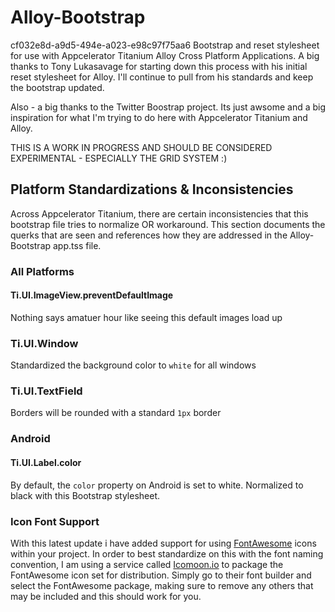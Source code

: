 # Alloy-Bootstrap
cf032e8d-a9d5-494e-a023-e98c97f75aa6
Bootstrap and reset stylesheet for use with Appcelerator Titanium Alloy Cross Platform Applications. A big thanks to Tony Lukasavage for starting down this process with his initial reset stylesheet for Alloy. I'll continue to pull from his standards and keep the bootstrap updated.

Also - a big thanks to the Twitter Boostrap project. Its just awsome and a big inspiration for what I'm trying to do here with Appcelerator Titanium and Alloy.

THIS IS A WORK IN PROGRESS AND SHOULD BE CONSIDERED EXPERIMENTAL - ESPECIALLY THE GRID SYSTEM :)

## Platform Standardizations & Inconsistencies

Across Appcelerator Titanium, there are certain inconsistencies that this bootstrap file tries to normalize OR workaround. This section documents the querks that are seen and references how they are addressed in the Alloy-Bootstrap app.tss file.

### All Platforms

#### Ti.UI.ImageView.preventDefaultImage
Nothing says amatuer hour like seeing this default images load up

### Ti.UI.Window
Standardized the background color to `white` for all windows

### Ti.UI.TextField
Borders will be rounded with a standard `1px` border

### Android

#### Ti.UI.Label.color
By default, the `color` property on Android is set to white. Normalized to black with this Bootstrap stylesheet. 


### Icon Font Support
With this latest update i have added support for using [FontAwesome](http://fontawesome.io) icons within your project. In order to best standardize on this with the font naming convention, I am using a service called [Icomoon.io](http://icomoon.io) to package the FontAwesome icon set for distribution. Simply go to their font builder and select the FontAwesome package, making sure to remove any others that may be included and this should work for you.


